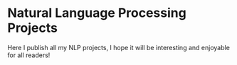 # Natural Language Processing Projects

Here I publish all my NLP projects, I hope it will be interesting and enjoyable for all readers!
